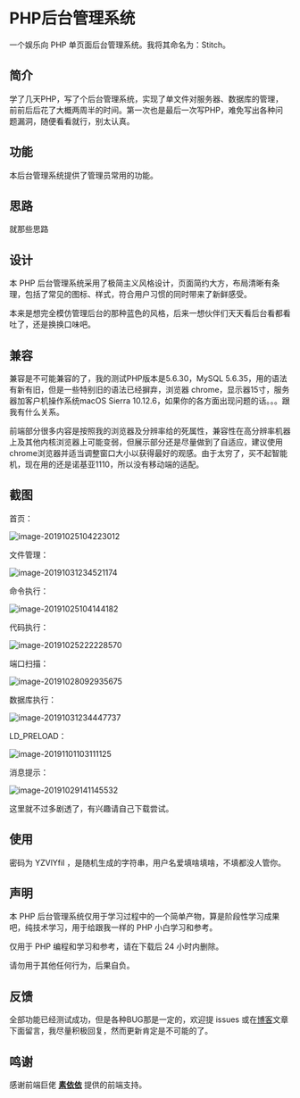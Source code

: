 # PHP后台管理系统

一个娱乐向 PHP 单页面后台管理系统。我将其命名为：Stitch。



## 简介

学了几天PHP，写了个后台管理系统，实现了单文件对服务器、数据库的管理，前前后后花了大概两周半的时间。第一次也是最后一次写PHP，难免写出各种问题漏洞，随便看看就行，别太认真。



## 功能

本后台管理系统提供了管理员常用的功能。



## 思路

就那些思路




## 设计

本 PHP 后台管理系统采用了极简主义风格设计，页面简约大方，布局清晰有条理，包括了常见的图标、样式，符合用户习惯的同时带来了新鲜感受。

本来是想完全模仿管理后台的那种蓝色的风格，后来一想伙伴们天天看后台看都看吐了，还是换换口味吧。




## 兼容

兼容是不可能兼容的了，我的测试PHP版本是5.6.30，MySQL 5.6.35，用的语法有新有旧，但是一些特别旧的语法已经摒弃，浏览器 chrome，显示器15寸，服务器加客户机操作系统macOS Sierra 10.12.6，如果你的各方面出现问题的话。。。跟我有什么关系。

前端部分很多内容是按照我的浏览器及分辨率给的死属性，兼容性在高分辨率机器上及其他内核浏览器上可能变弱，但展示部分还是尽量做到了自适应，建议使用chrome浏览器并适当调整窗口大小以获得最好的观感。由于太穷了，买不起智能机，现在用的还是诺基亚1110，所以没有移动端的适配。



## 截图

首页：

![image-20191025104223012](./images/image-20191025104223012.png)

文件管理：

![image-20191031234521174](./images/image-20191031234521174.png)

命令执行：

![image-20191025104144182](./images/image-20191025104144182.png)

代码执行：

![image-20191025222228570](./images/image-20191025222228570.png)

端口扫描：

![image-20191028092935675](./images/image-20191028092935675.png)

数据库执行：

![image-20191031234447737](./images/image-20191031234447737.png)

LD_PRELOAD：

![image-20191101103111125](./images/image-20191101103111125.png)

消息提示：

![image-20191029141145532](./images/image-20191029141145532.png)


这里就不过多剧透了，有兴趣请自己下载尝试。



## 使用

密码为 YZVlYfiI  ，是随机生成的字符串，用户名爱填啥填啥，不填都没人管你。



## 声明

本 PHP 后台管理系统仅用于学习过程中的一个简单产物，算是阶段性学习成果吧，纯技术学习，用于给跟我一样的 PHP 小白学习和参考。

仅用于 PHP 编程和学习和参考，请在下载后 24 小时内删除。

请勿用于其他任何行为，后果自负。



## 反馈

全部功能已经测试成功，但是各种BUG那是一定的，欢迎提 issues 或在[博客](https://su18.org)文章下面留言，我尽量积极回复，然而更新肯定是不可能的了。



## 鸣谢

感谢前端巨佬 [**素依依**](https://github.com/LittleGremlin) 提供的前端支持。

